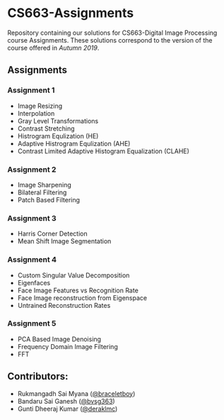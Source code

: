 # CS663-Assignments
Repository containing our solutions for CS663-Digital Image Processing course Assignments. These solutions correspond to the version of the course offered in *Autumn 2019*.

## Assignments

### Assignment 1

* Image Resizing
* Interpolation
* Gray Level Transformations
* Contrast Stretching
* Histrogram Equlization (HE)
* Adaptive Histrogram Equlization (AHE)
* Contrast Limited Adaptive Histogram Equalization (CLAHE)

### Assignment 2

* Image Sharpening
* Bilateral Filtering
* Patch Based Filtering

### Assignment 3

* Harris Corner Detection
* Mean Shift Image Segmentation

### Assignment 4

* Custom Singular Value Decomposition
* Eigenfaces
* Face Image Features vs Recognition Rate
* Face Image reconstruction from Eigenspace
* Untrained Reconstruction Rates

### Assignment 5

* PCA Based Image Denoising
* Frequency Domain Image Filtering
* FFT

## Contributors:  
* Rukmangadh Sai Myana ([@braceletboy][1])
* Bandaru Sai Ganesh ([@bvsg363][2])
* Gunti Dheeraj Kumar ([@deraklmc][3])

[1]: https://github.com/braceletboy
[2]: https://github.com/bvsg363
[3]: https://github.com/deraklmc

